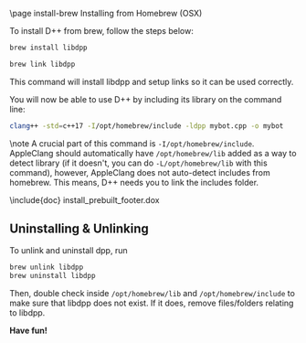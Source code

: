\page install-brew Installing from Homebrew (OSX)

To install D++ from brew, follow the steps below:

```bash
brew install libdpp

brew link libdpp
```

This command will install libdpp and setup links so it can be used correctly.

You will now be able to use D++ by including its library on the command line:

```bash
clang++ -std=c++17 -I/opt/homebrew/include -ldpp mybot.cpp -o mybot
```

\note A crucial part of this command is `-I/opt/homebrew/include`. AppleClang should automatically have `/opt/homebrew/lib` added as a way to detect library (if it doesn't, you can do `-L/opt/homebrew/lib` with this command), however, AppleClang does not auto-detect includes from homebrew. This means, D++ needs you to link the includes folder.

\include{doc} install_prebuilt_footer.dox

## Uninstalling & Unlinking

To unlink and uninstall dpp, run
```bash
brew unlink libdpp
brew uninstall libdpp
```

Then, double check inside `/opt/homebrew/lib` and `/opt/homebrew/include` to make sure that libdpp does not exist. If it does, remove files/folders relating to libdpp.

**Have fun!**